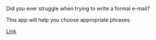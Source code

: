 Did you ever struggle when trying to write a formal e-mail?

This app will help you choose appropriate phrases.

[Link]("https://goodideagiver.github.io/polite-email-builder/")
